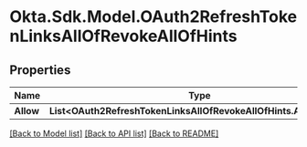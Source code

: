 # Okta.Sdk.Model.OAuth2RefreshTokenLinksAllOfRevokeAllOfHints

## Properties

Name | Type | Description | Notes
------------ | ------------- | ------------- | -------------
**Allow** | **List&lt;OAuth2RefreshTokenLinksAllOfRevokeAllOfHints.AllowEnum&gt;** |  | [optional] 

[[Back to Model list]](../README.md#documentation-for-models) [[Back to API list]](../README.md#documentation-for-api-endpoints) [[Back to README]](../README.md)

